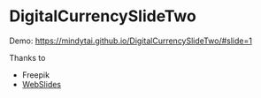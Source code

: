 # DigitalCurrencySlideTwo

Demo: https://mindytai.github.io/DigitalCurrencySlideTwo/#slide=1

Thanks to 

- Freepik
- [WebSlides](https://github.com/webslides/webslides)
